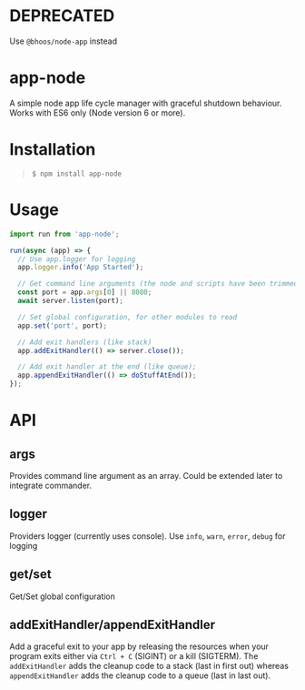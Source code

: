 # DEPRECATED
Use `@bhoos/node-app` instead

# app-node
A simple node app life cycle manager with graceful shutdown behaviour.
Works with ES6 only (Node version 6 or more).

# Installation
> `$ npm install app-node`

# Usage
```javascript
import run from 'app-node';

run(async (app) => {
  // Use app.logger for logging
  app.logger.info('App Started');

  // Get command line arguments (the node and scripts have been trimmed off)
  const port = app.args[0] || 8080;
  await server.listen(port);

  // Set global configuration, for other modules to read
  app.set('port', port);

  // Add exit handlers (like stack)
  app.addExitHandler(() => server.close());

  // Add exit handler at the end (like queue);
  app.appendExitHandler(() => doStuffAtEnd());
});
```

# API
## args
Provides command line argument as an array. Could be extended later
to integrate commander.

## logger
Providers logger (currently uses console).
Use `info`, `warn`, `error`, `debug` for logging

## get/set
Get/Set global configuration

## addExitHandler/appendExitHandler
Add a graceful exit to your app by releasing the resources when your
program exits either via `Ctrl + C` (SIGINT) or a kill (SIGTERM). The
`addExitHandler` adds the cleanup code to a stack (last in first out) 
whereas `appendExitHandler` adds the cleanup code to a queue (last in last out).
